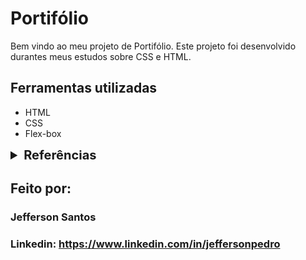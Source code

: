 # Portifólio

Bem vindo ao meu projeto de Portifólio. Este projeto foi desenvolvido durantes meus estudos sobre CSS e HTML.

## Ferramentas utilizadas

- HTML
- CSS
- Flex-box

<details>
  <summary style="font-size: 1.25rem; font-weight: bold">Referências</summary>

- [CSS: seletores avançados que facilitam o desenvolvimento](https://www.alura.com.br/artigos/css-seletores-avancados-aplicacoes-web)
- [Começando a organizar seu CSS](https://www.alura.com.br/artigos/comecando-a-organizar-seu-css)
- [Criando componentes CSS com o padrão BEM](https://www.alura.com.br/artigos/criando-componentes-css-com-padrao-bem)
- [Entendendo como funciona o Box Model e o Box Sizing](https://www.alura.com.br/artigos/entendendo-como-funciona-box-model-e-o-box-sizing)
- [CSS: o que é, como usar no HTML e um Guia para iniciar](https://www.alura.com.br/artigos/css)
- [Reset CSS: O que é, Exemplos, Como Criar e Utilizar](https://www.alura.com.br/artigos/o-que-e-reset-css)
- [Organizando o CSS no seu projeto](https://www.alura.com.br/artigos/organizando-o-css-no-seu-projeto)
- [Guia de Unidades no CSS](https://www.alura.com.br/artigos/guia-de-unidades-no-css)
- [Dúvida sobre viewport em HTML e CSS: Classes, posicionamento e Flexbox](https://cursos.alura.com.br/forum/topico-duvida-viewport-271522)
- [Entendendo como funciona o Box Model e o Box Sizing](https://www.alura.com.br/artigos/entendendo-como-funciona-box-model-e-o-box-sizing)
- [Função do box-sizing: border-box em HTML e CSS](https://cursos.alura.com.br/forum/topico-qual-a-funcao-do-box-sizing-border-box-34779)
- [Flexbox CSS: guia completo, elementos e exemplos](https://www.alura.com.br/artigos/css-guia-do-flexbox)
- [CSS: Flexbox e layouts responsivos](https://www.alura.com.br/conteudo/css-flexbox-layouts-responsivos)
- [Espaçamentos e dimensões](https://www.alura.com.br/apostila-html-css-javascript/05CA-trabalhando-com-tamanhos-e-espacamento)
- [Unidades relativas com EM e REM](https://cursos.alura.com.br/forum/topico-duvida-importacao-da-fonte-281161)
- [Importação da fonte em HTML e CSS: responsividade com mobile-first](https://cursos.alura.com.br/forum/topico-duvida-importacao-da-fonte-281161)
- [Google Fonts - Link ou import?](https://cursos.alura.com.br/forum/topico-google-fonts-link-ou-import-130517)
- [Tailwind: Adicionando fontes customizadas](https://www.wikihow.com/Use-Google-Fonts-in-CSS)
- [Como Importar Google Fonts em Arquivo CSS](https://www.wikihow.com/Use-Google-Fonts-in-CSS)
- [Como Usar Google Fonts em CSS: Importando Google Fonts para CSS](https://www.wikihow.com/Use-Google-Fonts-in-CSS)
- [Tailwind CSS: estilizando a sua página com classes utilitárias](https://www.alura.com.br/conteudo/tailwind-css-estilizando-pagina-classes-utilitarias)
- [Conhecendo padrões de CSS](https://www.alura.com.br/apostila-html-css-javascript/10CA-treinando-display-e-nomenclatura-de-classes)
- [Como fazer o link das redes sociais parecer um botão?](https://cursos.alura.com.br/forum/topico-como-vamos-fazer-o-link-das-redes-sociais-parecer-um-botao-317242)
- [Botão dos links - HTML e CSS: Classes, posicionamento e Flexbox ](https://cursos.alura.com.br/forum/topico-botao-dos-links-309258)
- [Dúvida sobre estilização de botões no curso HTML e CSS: Classes, posicionamento e Flexbox](https://cursos.alura.com.br/forum/topico-duvida-duvida-301971)
- [Como remover linhas dos links dos botões](https://cursos.alura.com.br/forum/topico-linhas-dos-links-dos-botoes-continuam-aparecendo-282291)
- [Erro no estilizando botões - HTML e CSS: Classes, posicionamento e Flexbox](https://cursos.alura.com.br/forum/topico-bug-erro-no-estilizando-botoes-299755)
- [SASS e CSS: estilizando um site](https://www.alura.com.br/conteudo/sass-css-estilizando-site)

</details>

## Feito por:

### Jefferson Santos

### Linkedin: https://www.linkedin.com/in/jeffersonpedro
